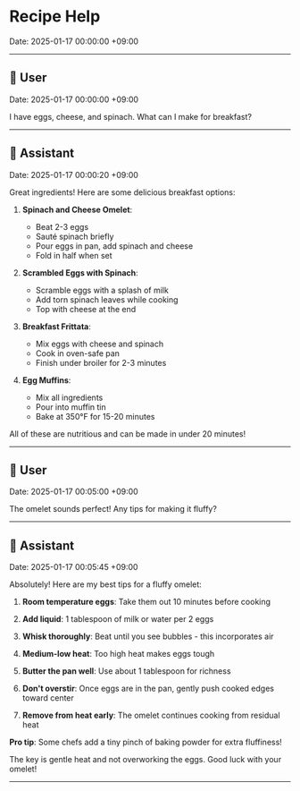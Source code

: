 # Recipe Help

Date: 2025-01-17 00:00:00 +09:00

---

## 👤 User
Date: 2025-01-17 00:00:00 +09:00

I have eggs, cheese, and spinach. What can I make for breakfast?

---

## 🤖 Assistant
Date: 2025-01-17 00:00:20 +09:00

Great ingredients! Here are some delicious breakfast options:

1. **Spinach and Cheese Omelet**:
   - Beat 2-3 eggs
   - Sauté spinach briefly
   - Pour eggs in pan, add spinach and cheese
   - Fold in half when set

2. **Scrambled Eggs with Spinach**:
   - Scramble eggs with a splash of milk
   - Add torn spinach leaves while cooking
   - Top with cheese at the end

3. **Breakfast Frittata**:
   - Mix eggs with cheese and spinach
   - Cook in oven-safe pan
   - Finish under broiler for 2-3 minutes

4. **Egg Muffins**:
   - Mix all ingredients
   - Pour into muffin tin
   - Bake at 350°F for 15-20 minutes

All of these are nutritious and can be made in under 20 minutes!

---

## 👤 User
Date: 2025-01-17 00:05:00 +09:00

The omelet sounds perfect! Any tips for making it fluffy?

---

## 🤖 Assistant
Date: 2025-01-17 00:05:45 +09:00

Absolutely! Here are my best tips for a fluffy omelet:

1. **Room temperature eggs**: Take them out 10 minutes before cooking

2. **Add liquid**: 1 tablespoon of milk or water per 2 eggs

3. **Whisk thoroughly**: Beat until you see bubbles - this incorporates air

4. **Medium-low heat**: Too high heat makes eggs tough

5. **Butter the pan well**: Use about 1 tablespoon for richness

6. **Don't overstir**: Once eggs are in the pan, gently push cooked edges toward center

7. **Remove from heat early**: The omelet continues cooking from residual heat

**Pro tip**: Some chefs add a tiny pinch of baking powder for extra fluffiness!

The key is gentle heat and not overworking the eggs. Good luck with your omelet!

---
